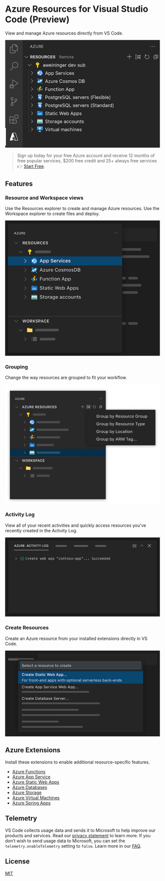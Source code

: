 # Azure Resources for Visual Studio Code (Preview)



View and manage Azure resources directly from VS Code.

![Resources explorer](https://github.com/Microsoft/vscode-azureresourcegroups/raw/main/resources/readme/resourcesExplorer.png)

> Sign up today for your free Azure account and receive 12 months of free popular services, $200 free credit and 25+ always free services 👉 [Start Free](https://azure.microsoft.com/free/open-source).

## Features

### Resource and Workspace views

Use the Resources explorer to create and manage Azure resources. Use the Workspace explorer to create files and deploy.

![Azure explorer](https://github.com/Microsoft/vscode-azureresourcegroups/raw/main/resources/readme/explorerGraphic.png)

### Grouping

Change the way resources are grouped to fit your workflow.

![Grouping](https://github.com/Microsoft/vscode-azureresourcegroups/raw/main/resources/readme/groupingGraphic.png)

### Activity Log

View all of your recent activities and quickly access resources you've recently created in the Activity Log.

![Activity Log](https://github.com/Microsoft/vscode-azureresourcegroups/raw/main/resources/readme/activityLogGraphic.png)

### Create Resources

Create an Azure resource from your installed extensions directly in VS Code.

![Create Resource](https://github.com/Microsoft/vscode-azureresourcegroups/raw/main/resources/readme/createResourceGraphic.png)

## Azure Extensions

Install these extensions to enable additional resource-specific features.

* [Azure Functions](https://marketplace.visualstudio.com/items?itemName=ms-azuretools.vscode-azurefunctions)
* [Azure App Service](https://marketplace.visualstudio.com/items?itemName=ms-azuretools.vscode-azureappservice)
* [Azure Static Web Apps](https://marketplace.visualstudio.com/items?itemName=ms-azuretools.vscode-azurestaticwebapps)
* [Azure Databases](https://marketplace.visualstudio.com/items?itemName=ms-azuretools.vscode-cosmosdb)
* [Azure Storage](https://marketplace.visualstudio.com/items?itemName=ms-azuretools.vscode-azurestorage)
* [Azure Virtual Machines](https://marketplace.visualstudio.com/items?itemName=ms-azuretools.vscode-azurevirtualmachines)
* [Azure Spring Apps](https://marketplace.visualstudio.com/items?itemName=vscjava.vscode-azurespringcloud)



## Telemetry

VS Code collects usage data and sends it to Microsoft to help improve our products and services. Read our [privacy statement](https://go.microsoft.com/fwlink/?LinkID=528096&clcid=0x409) to learn more. If you don’t wish to send usage data to Microsoft, you can set the `telemetry.enableTelemetry` setting to `false`. Learn more in our [FAQ](https://code.visualstudio.com/docs/supporting/faq#_how-to-disable-telemetry-reporting).

## License

[MIT](https://github.com/Microsoft/vscode-azureresourcegroups/blob/main/LICENSE.md)
